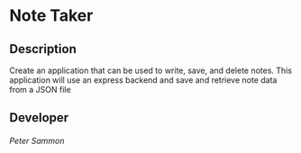 # Note Taker

## Description

Create an application that can be used to write, save, and delete notes. This application will use an express backend and save and retrieve note data from a JSON file

## Developer

###### Peter Sammon
